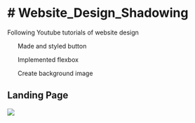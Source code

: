 <h1># Website_Design_Shadowing</h1>

Following Youtube tutorials of website design
<ul>Made and styled button</ul>
<ul>Implemented flexbox</ul>
<ul>Create background image</ul>


<h2>Landing Page</h2>
<img src="https://user-images.githubusercontent.com/88056810/143082195-6c361c83-b96a-438c-897b-b91fb2f2cb24.png"/>
